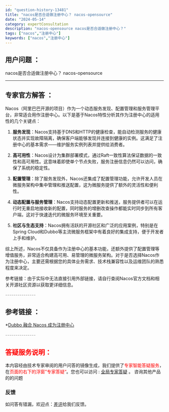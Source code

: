 ```yaml
---
id: "question-history-13481"
title: "nacos是否合适做注册中心？ nacos-opensource"
date: "2024-05-14"
category: expertConsultation
description: "nacos-opensource nacos是否合适做注册中心？"
tags: ["nacos","注册中心"]
keywords: ["nacos","注册中心"]
---
```


## 用户问题 ： 
 nacos是否合适做注册中心？ nacos-opensource 

---------------
## 专家官方解答 ：

Nacos（阿里巴巴开源的项目）作为一个动态服务发现、配置管理和服务管理平台，非常适合用作注册中心。以下是基于Nacos特性分析其作为注册中心的适用性的几个关键点：

1. **服务发现**：Nacos支持基于DNS和HTTP的健康检查，能自动检测服务的健康状态并实现故障隔离，确保客户端能够发现并连接到健康的实例。这满足了注册中心的基本需求——维护服务实例列表并提供给消费者。

2. **高可用性**：Nacos设计为集群部署模式，通过Raft一致性算法保证数据的一致性和高可用性。这意味着即使单个节点失败，服务注册信息仍然可以访问，确保了系统的稳定性。

3. **配置管理**：除了服务发现外，Nacos还集成了配置管理功能，允许开发人员在微服务架构中集中管理和推送配置，这为微服务提供了额外的灵活性和便利性。

4. **动态配置与服务管理**：Nacos支持动态配置更新和推送，服务提供者可以在运行时无重启地接收新的配置，同时服务的增删改查操作都能实时同步到所有客户端，这对于快速迭代的微服务环境至关重要。

5. **社区与生态支持**：Nacos拥有活跃的开源社区和广泛的应用案例，特别是在Spring Cloud和Dubbo等主流微服务框架中有着良好的集成支持，便于开发者上手和维护。

综上所述，Nacos不仅具备作为注册中心的基本功能，还额外提供了配置管理等增值服务，非常适合构建高可用、易管理的微服务架构。对于是否选择Nacos作为注册中心，主要还需根据您的具体业务需求、技术栈兼容性以及运维团队的熟悉程度来决定。

参考链接：由于实际中无法直接引用外部链接，请自行查阅Nacos官方文档和相关开源社区资源以获取更详细信息。


<font color="#949494">---------------</font> 


## 参考链接 ：

*[Dubbo 融合 Nacos 成为注册中心](https://nacos.io/docs/latest/ecology/use-nacos-with-dubbo)


 <font color="#949494">---------------</font> 
 


## <font color="#FF0000">答疑服务说明：</font> 

本内容经由技术专家审阅的用户问答的镜像生成，我们提供了<font color="#FF0000">专家智能答疑服务</font>，在<font color="#FF0000">页面的右下的浮窗”专家答疑“</font>。您也可以访问 : [全局专家答疑](https://opensource.alibaba.com/chatBot) 。 咨询其他产品的的问题

### 反馈
如问答有错漏，欢迎点：[差评](https://ai.nacos.io/user/feedbackByEnhancerGradePOJOID?enhancerGradePOJOId=13494)给我们反馈。
